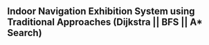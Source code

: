 ## Indoor Navigation Exhibition System using Traditional Approaches (Dijkstra || BFS || A* Search)

